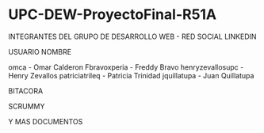 UPC-DEW-ProyectoFinal-R51A
==========================

INTEGRANTES DEL GRUPO DE DESARROLLO WEB - RED SOCIAL LINKEDIN

USUARIO               NOMBRE

omca              -   Omar Calderon 
Fbravoxperia      -   Freddy Bravo
henryzevallosupc  -   Henry Zevallos
patriciatrileq    -   Patricia Trinidad
jquillatupa       -   Juan Quillatupa




BITACORA

SCRUMMY

Y MAS DOCUMENTOS


